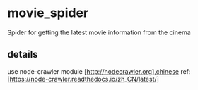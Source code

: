 # movie_spider
Spider for getting the latest movie information from the cinema

## details
use node-crawler module [http://nodecrawler.org],chinese ref:[https://node-crawler.readthedocs.io/zh_CN/latest/]


